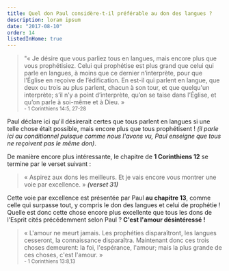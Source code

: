 ```yaml
---
title: Quel don Paul considère-t-il préférable au don des langues ?
description: loram ipsum
date: "2017-08-10"
order: 14
listedInHome: true
---
```


> "« Je désire que vous parliez tous en langues, mais encore plus que vous prophétisiez. Celui qui prophétise est plus grand que celui qui parle en langues, à moins que ce dernier n’interprète, pour que l’Église en reçoive de l’édification. En est-il qui parlent en langue, que deux ou trois au plus parlent, chacun à son tour, et que quelqu'un interprète; s’il n’y a point d’interprète, qu’on se taise dans l’Église, et qu’on parle à soi-même et à Dieu. » <br> <small>- 1 Corinthiens 14:5‭, ‬27-28</small>

Paul déclare ici qu'il désirerait certes que tous parlent en langues si une telle chose était possible, mais encore plus que tous prophétisent ! _(il parle ici au conditionnel puisque comme nous l'avons vu, Paul enseigne que tous ne reçoivent pas le même don)_.

De manière encore plus intéressante, le chapitre de **1 Corinthiens 12** se termine par le verset suivant :

> « Aspirez aux dons les meilleurs. Et je vais encore vous montrer une voie par excellence. » **_(verset 31)_**  

Cette voie par excellence est présentée par Paul **au chapitre 13**, comme celle qui surpasse tout, y compris le don des langues et celui de prophétie ! Quelle est donc cette chose encore plus excellente que tous les dons de l'Esprit cités précédemment selon Paul ? **C'est l'amour désintéressé !**

> « L'amour ne meurt jamais. Les prophéties disparaîtront, les langues cesseront, la connaissance disparaîtra. Maintenant donc ces trois choses demeurent: la foi, l'espérance, l'amour; mais la plus grande de ces choses, c'est l'amour. » <br> <small>- 1 Corinthiens 13:8,13</small>
